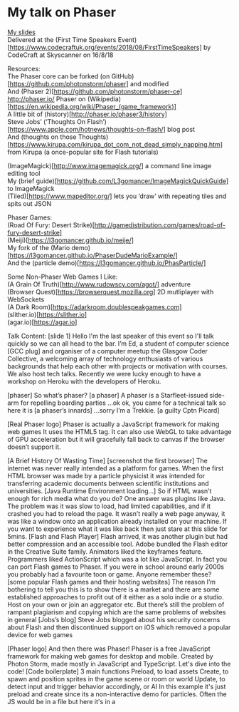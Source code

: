 
# My talk on Phaser
[My slides](https://slides.com/jimb0b/deck-1)  
Delivered at the (First Time Speakers Event)[https://www.codecraftuk.org/events/2018/08/FirstTimeSpeakers] by CodeCraft at Skyscanner on 16/8/18  

Resources:  
The Phaser core can be forked (on GitHub)[https://github.com/photonstorm/phaser] and modified  
And (Phaser 2)[https://github.com/photonstorm/phaser-ce]   
http://phaser.io/
Phaser on (Wikipedia)[https://en.wikipedia.org/wiki/Phaser_(game_framework)]  
A little bit of (history)[http://phaser.io/phaser3/history]  
Steve Jobs’ (‘Thoughts On Flash’)[https://www.apple.com/hotnews/thoughts-on-flash/] blog post  
And (thoughts on those Thoughts)[https://www.kirupa.com/kirupa_dot_com_not_dead_simply_napping.htm] from Kirupa (a once-popular site for Flash tutorials)  

(ImageMagick)[http://www.imagemagick.org/] a command line image editing tool  
My (brief guide)[https://github.com/L3gomancer/ImageMagickQuickGuide] to ImageMagick  
(Tiled)[https://www.mapeditor.org/] lets you ‘draw’ with repeating tiles and spits out JSON  

Phaser Games:  
(Road Of Fury: Desert Strike)[http://gamedistribution.com/games/road-of-fury-desert-strike]  
(Meiji)[https://l3gomancer.github.io/meije/]  
My fork of the (Mario demo)[https://l3gomancer.github.io/PhaserDudeMarioExample/]  
And the (particle demo)[https://l3gomancer.github.io/PhasParticle/]  

Some Non-Phaser Web Games I Like:  
(A Grain Of Truth)[http://www.rudowscy.com/agot/] adventure  
(Browser Quest)[https://browserquest.mozilla.org] 2D mutliplayer with WebSockets  
(A Dark Room)[https://adarkroom.doublespeakgames.com]  
(slither.io)[https://slither.io]  
(agar.io)[https://agar.io]  


Talk Content:
[slide 1]
Hello I'm the last speaker of this event so I'll talk quickly so we can all head to the bar.
I’m Ed, a student of computer science 
[GCC plug]
and organiser of a computer meetup the Glasgow Coder Collective, a welcoming array of technology enthusiasts of various backgrounds that help each other with projects or motivation with courses. We also host tech talks. Recently we were lucky enough to have a workshop on Heroku with the developers of Heroku.

[phaser]
So what’s phaser?
[a phaser]
A phaser is a Starfleet-issued side-arm for repelling boarding parties ...ok ok, you came for a technical talk so here it is
[a phaser’s innards]
...sorry I’m a Trekkie.
[a guilty Cptn Picard]

[Real Phaser logo]
Phaser is actually a JavaScript framework for making web games
It uses the <canvas> HTML5 tag. It can also use WebGL to take advantage of GPU acceleration but it will gracefully fall back to canvas if the browser doesn’t support it.

[A Brief History Of Wasting Time]
[screenshot the first browser]
The internet was never really intended as a platform for games. When the first HTML browser was made by a particle physicist it was intended for transferring academic documents between scientific institutions and universities.
[Java Runtime Environment loading...]
So if HTML wasn’t enough for rich media what do you do? One answer was plugins like Java. The problem was it was slow to load, had limited capabilities, and if it crashed you had to reload the page. It wasn’t really a web page anyway, it was like a window onto an application already installed on your machine. If you want to experience what it was like back then just stare at this slide for 5mins.
[Flash and Flash Player]
Flash arrived, it was another plugin but had better compression and an accessible tool. Adobe bundled the Flash editor in the Creative Suite family. Animators liked the keyframes feature. Programmers liked ActionScript which was a lot like JavaScript. In fact you can port Flash games to Phaser. If you were in school around early 2000s you probably had a favourite toon or game. Anyone remember these?
[some popular Flash games and their hosting websites]
The reason I’m bothering to tell you this is to show there is a market and there are some established approaches to profit out of it either as a solo indie or a studio. Host on your own or join an aggregator etc.
But there’s still the problem of rampant plagiarism and copying which are the same problems of websites in general
[Jobs’s blog]
Steve Jobs blogged about his security concerns about Flash and then discontinued support on iOS which removed a popular device for web games

[Phaser logo]
And then there was Phaser! Phaser is a free JavaScript framework for making web games for desktop and mobile. Created by Photon Storm, made mostly in JavaScript and TypeScript.
Let's dive into the code!
[Code boilerplate]
3 main functions
Preload, to load assets
Create, to spawn and position sprites in the game scene or room or world
Update, to detect input and trigger behavior accordingly, or AI
In this example it's just preload and create since its a non-interactive demo for particles.
Often the JS would be in a file but here it's in a <script> tag.
Note the canvas dimensions at top. Site designers can get creative with matching the background to the game
[Czechoslovakian A Grain Of Truth]
Phaser tries to use WebGL or it happily falls back to Canvas based on browser support. The creator seems rather enamoured with the canvas element as there’s a quote hidden in the Phaser2 core
[Commented quote]
[blue text about particles]
A particle system is built-in, for explosions, streams, or attach an Emitter to a Sprite for a trail to follow it around. Let’s see a demo of that
[Code pre+create]
Just to point out at the top, you link it in in the head of your index.html or bundle it.
At the bottom in preload are the folder paths to our assets
And below the canvas dimensions is the physics engine, this one built in is Arcade Physics for common collision detection between sprites. The gravity value is the acceleration in pixels per second per second. The code is quite readable, right?
Other built in ones are Impact Physics for advanced tile support and Matter.js for polygon and 3d. There are more via plugins or add-ons. In fact the plugin market, along with support materials, is how the creator makes money.
[Particle demo in Chrome]
The final example demo on a local server in Chrome. It’s a sprite experiencing realtime physics, it bounces forever because it hits the ceiling.

[sprites]
That was a non-interactive example but you came here for games!
If you’re unfamiliar with games, this is a sprite sheet of the controllable character, one image holding all different poses and frames and picked out as needed. The green bar will be a platform, given a hitbox for collision
[Code]
Now we include the “update” function for the controls
Web devs will notice we override the browser vendor’s margins to 0, it’s still a normal website.
[more code]
In Preload the character is declared with frameWidth dimensions, this chops the spritesheet into chunks so that down here in Create we can loop through the frames and set a frame rate for the walk cycle
We also give collision to the boundaries of the world to keep the player inbounds
[yet more code]
This gives the item sprites physics, and makes them despawn when its hitbox overlaps with the player’s, and it is called with the “disableBody” function below. Clearly this could be for collectables.
Update is for frequently updated behaviours like the player’s jump mechanics. It instantly assigns the player with an upward vector and then just lets gravity bring it down. ‘Proper’ Mario jumping would have a ‘sideways gravity’ instead of instantly changing direction mid-air. You can set it to a keyboard key press, mouse, peripheral for gamepads, or touch for mobile devices.
[finished game]

[list of game frameworks]
There are a lot of game frameworks out there, So why Phaser?
You’re probably thinking “Wow Edward, you must have a comprehensive process to compare the every framework and weigh up the advantages, right?” You would be correct.
[bulleted list]
Here’s a list of things I consider when picking a new tool: the name
...that’s it
[tools]
Other tools I chose with this methodology:
Firefox sounds like a flaming fox
Cyberduck is an FTP client
Kraken is a Git client. I shout “release the Kraken” every time push to GH. It’s in the docs.

[Tut list]
Phaser has plenty of tutorials and resources online
[the dev’s account]
And a nice community in the forums. In fact sometimes the creator Richard Davey shows up and personally answers the questions of random 12yos.

[The Witcher]
In conclusion I hope you can use this to make something you are proud of. Almost proud as Poland, for example! Poland is so proud of their game industry that when then-president Obama went on a state visit he was given a copy of The Witcher 3 for Xbox 360.
Which is daft if you ask me. Everybody knows he’s a PC gamer

[Another GCC plug. You’re welcome ;) ]
